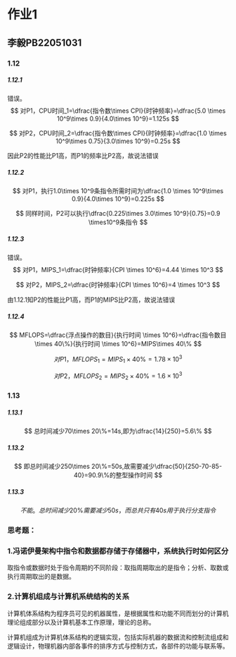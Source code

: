 # 作业1

## 李毅PB22051031

### 1.12

##### 1.12.1 

错误。
$$
对P1，CPU时间_1=\dfrac{指令数\times CPI}{时钟频率}=\dfrac{5.0 \times 10^9\times 0.9}{4.0\times 10^9}=1.125s
$$

$$
对P2，CPU时间_2=\dfrac{指令数\times CPI}{时钟频率}=\dfrac{1.0 \times 10^9\times 0.75}{3.0\times 10^9}=0.25s
$$

因此P2的性能比P1高，而P1的频率比P2高，故说法错误

##### 1.12.2

$$
对P1，执行1.0\times 10^9条指令所需时间为\dfrac{1.0 \times 10^9\times 0.9}{4.0\times 10^9}=0.225s
$$

$$
同样时间，P2可以执行\dfrac{0.225\times 3.0\times 10^9}{0.75}=0.9 \times10^9条指令
$$



##### 1.12.3

错误。
$$
对P1，MIPS_1=\dfrac{时钟频率}{CPI \times 10^6}=4.44 \times 10^3
$$

$$
对P2，MIPS_2=\dfrac{时钟频率}{CPI \times 10^6}=4 \times 10^3
$$

由1.12.1知P2的性能比P1高，而P1的MIPS比P2高，故说法错误

##### 1.12.4

$$
MFLOPS=\dfrac{浮点操作的数目}{执行时间 \times 10^6}=\dfrac{指令数目\times 40\%}{执行时间 \times 10^6}=MIPS\times 40\%
$$

$$
对P1，MFLOPS_1=MIPS_1\times 40\%=1.78\times 10^3
$$

$$
对P2，MFLOPS_2=MIPS_2\times 40\%=1.6\times 10^3
$$

### 1.13

##### 1.13.1

$$
总时间减少70\times 20\%=14s,即为\dfrac{14}{250}=5.6\%
$$



##### 1.13.2

$$
即总时间减少250\times 20\%=50s,故需要减少\dfrac{50}{250-70-85-40}=90.9\%的整型操作时间
$$



##### 1.13.3

$$
不能。总时间减少20\%需要减少50s，而总共只有40s用于执行分支指令
$$

### 思考题：

### 1.冯诺伊曼架构中指令和数据都存储于存储器中，系统执行时如何区分

取指令或数据时处于指令周期的不同阶段：取指周期取出的是指令；分析、取数或执行周期取出的是数据。

### 2.计算机组成与计算机系统结构的关系

计算机体系结构为程序员可见的机器属性，是根据属性和功能不同而划分的计算机理论组成部分以及计算机基本工作原理，理论的总称。

计算机组成为计算机体系结构的逻辑实现，包括实际机器的数据流和控制流组成和逻辑设计，物理机器内部各事件的排序方式与控制方式，各部件的功能与联系等。